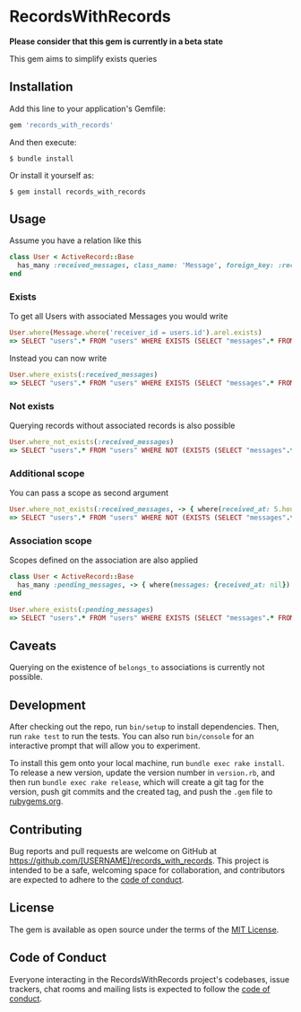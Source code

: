 # RecordsWithRecords

**Please consider that this gem is currently in a beta state**

This gem aims to simplify exists queries

## Installation

Add this line to your application's Gemfile:

```ruby
gem 'records_with_records'
```

And then execute:

    $ bundle install

Or install it yourself as:

    $ gem install records_with_records

## Usage
Assume you have a relation like this
```ruby
class User < ActiveRecord::Base
  has_many :received_messages, class_name: 'Message', foreign_key: :receiver_id
end
```
### Exists
To get all Users with associated Messages you would write
```ruby
User.where(Message.where('receiver_id = users.id').arel.exists)
=> SELECT "users".* FROM "users" WHERE EXISTS (SELECT "messages".* FROM "messages" WHERE (receiver_id = users.id))
```
Instead you can now write
```ruby
User.where_exists(:received_messages)
=> SELECT "users".* FROM "users" WHERE EXISTS (SELECT "messages".* FROM "messages" WHERE ("messages"."receiver_id" = "users"."id"))
```
### Not exists
Querying records without associated records is also possible
```ruby
User.where_not_exists(:received_messages)
=> SELECT "users".* FROM "users" WHERE NOT (EXISTS (SELECT "messages".* FROM "messages" WHERE ("messages"."receiver_id" = "users"."id")))
```

### Additional scope
You can pass a scope as second argument
```ruby
User.where_not_exists(:received_messages, -> { where(received_at: 5.hours.ago..) })
=> SELECT "users".* FROM "users" WHERE NOT (EXISTS (SELECT "messages".* FROM "messages" WHERE "messages"."received_at" >= $1 AND ("messages"."receiver_id" = "users"."id"))) [["received_at", "2021-05-01 04:16:42.325804"]]
```

### Association scope
Scopes defined on the association are also applied
```ruby
class User < ActiveRecord::Base
  has_many :pending_messages, -> { where(messages: {received_at: nil}) }, class_name: 'Message', foreign_key: :receiver_id
end

User.where_exists(:pending_messages)
=> SELECT "users".* FROM "users" WHERE EXISTS (SELECT "messages".* FROM "messages" WHERE "messages"."received_at" IS NULL AND ("messages"."receiver_id" = "users"."id"))
```

## Caveats
Querying on the existence of `belongs_to` associations is currently not possible.


## Development

After checking out the repo, run `bin/setup` to install dependencies. Then, run `rake test` to run the tests. You can also run `bin/console` for an interactive prompt that will allow you to experiment.

To install this gem onto your local machine, run `bundle exec rake install`. To release a new version, update the version number in `version.rb`, and then run `bundle exec rake release`, which will create a git tag for the version, push git commits and the created tag, and push the `.gem` file to [rubygems.org](https://rubygems.org).

## Contributing

Bug reports and pull requests are welcome on GitHub at https://github.com/[USERNAME]/records_with_records. This project is intended to be a safe, welcoming space for collaboration, and contributors are expected to adhere to the [code of conduct](https://github.com/[USERNAME]/records_with_records/blob/master/CODE_OF_CONDUCT.md).

## License

The gem is available as open source under the terms of the [MIT License](https://opensource.org/licenses/MIT).

## Code of Conduct

Everyone interacting in the RecordsWithRecords project's codebases, issue trackers, chat rooms and mailing lists is expected to follow the [code of conduct](https://github.com/[USERNAME]/records_with_records/blob/master/CODE_OF_CONDUCT.md).
